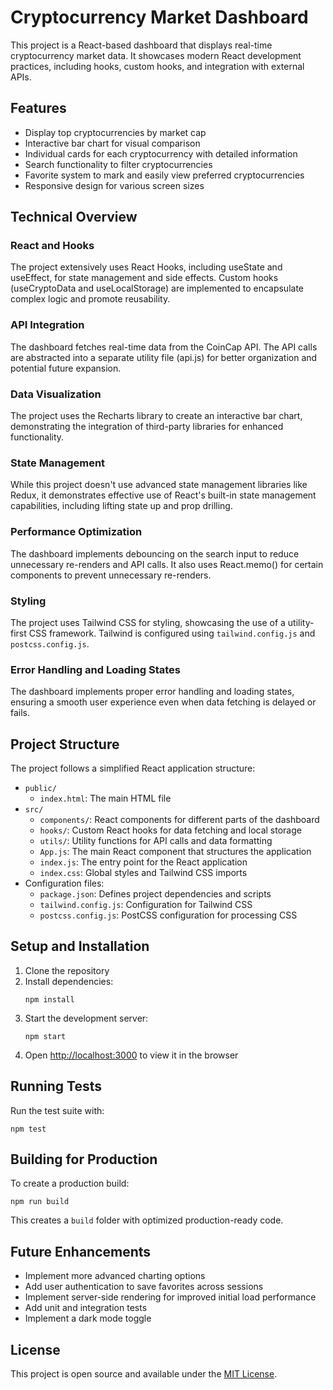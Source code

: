 # Cryptocurrency Market Dashboard

This project is a React-based dashboard that displays real-time cryptocurrency market data. It showcases modern React development practices, including hooks, custom hooks, and integration with external APIs.

## Features

- Display top cryptocurrencies by market cap
- Interactive bar chart for visual comparison
- Individual cards for each cryptocurrency with detailed information
- Search functionality to filter cryptocurrencies
- Favorite system to mark and easily view preferred cryptocurrencies
- Responsive design for various screen sizes

## Technical Overview

### React and Hooks

The project extensively uses React Hooks, including useState and useEffect, for state management and side effects. Custom hooks (useCryptoData and useLocalStorage) are implemented to encapsulate complex logic and promote reusability.

### API Integration

The dashboard fetches real-time data from the CoinCap API. The API calls are abstracted into a separate utility file (api.js) for better organization and potential future expansion.

### Data Visualization

The project uses the Recharts library to create an interactive bar chart, demonstrating the integration of third-party libraries for enhanced functionality.

### State Management

While this project doesn't use advanced state management libraries like Redux, it demonstrates effective use of React's built-in state management capabilities, including lifting state up and prop drilling.

### Performance Optimization

The dashboard implements debouncing on the search input to reduce unnecessary re-renders and API calls. It also uses React.memo() for certain components to prevent unnecessary re-renders.

### Styling

The project uses Tailwind CSS for styling, showcasing the use of a utility-first CSS framework. Tailwind is configured using `tailwind.config.js` and `postcss.config.js`.

### Error Handling and Loading States

The dashboard implements proper error handling and loading states, ensuring a smooth user experience even when data fetching is delayed or fails.

## Project Structure

The project follows a simplified React application structure:

- `public/`
  - `index.html`: The main HTML file
- `src/`
  - `components/`: React components for different parts of the dashboard
  - `hooks/`: Custom React hooks for data fetching and local storage
  - `utils/`: Utility functions for API calls and data formatting
  - `App.js`: The main React component that structures the application
  - `index.js`: The entry point for the React application
  - `index.css`: Global styles and Tailwind CSS imports
- Configuration files:
  - `package.json`: Defines project dependencies and scripts
  - `tailwind.config.js`: Configuration for Tailwind CSS
  - `postcss.config.js`: PostCSS configuration for processing CSS

## Setup and Installation

1. Clone the repository
2. Install dependencies:
   ```
   npm install
   ```
3. Start the development server:
   ```
   npm start
   ```
4. Open [http://localhost:3000](http://localhost:3000) to view it in the browser

## Running Tests

Run the test suite with:
```
npm test
```

## Building for Production

To create a production build:
```
npm run build
```

This creates a `build` folder with optimized production-ready code.

## Future Enhancements

- Implement more advanced charting options
- Add user authentication to save favorites across sessions
- Implement server-side rendering for improved initial load performance
- Add unit and integration tests
- Implement a dark mode toggle

## License

This project is open source and available under the [MIT License](LICENSE).